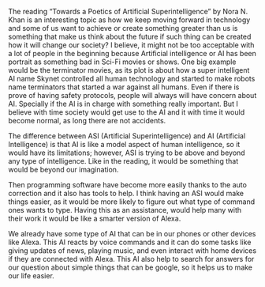   The reading “Towards a Poetics of Artificial Superintelligence” by Nora N. Khan is an interesting topic as how we keep moving forward in technology and some of us want to achieve or create something greater than us is something that make us think about the future if such thing can be created how it will change our society? I believe, it might not be too acceptable with a lot of people in the beginning because Artificial intelligence or AI has been portrait as something bad in Sci-Fi movies or shows. One big example would be the terminator movies, as its plot is about how a super intelligent AI name Skynet controlled all human technology and started to make robots name terminators that started a war against all humans. Even if there is prove of having safety protocols, people will always will have concern about AI. Specially if the AI is in charge with something really important. But I believe with time society would get use to the AI and it with time it would become normal, as long there are not accidents. 

  The difference between ASI (Artificial Superintelligence) and AI (Artificial Intelligence) is that AI is like a model aspect of human intelligence, so it would have its limitations; however, ASI is trying to be above and beyond any type of intelligence. Like in the reading, it would be something that would be beyond our imagination.

  Then programming software have become more easily thanks to the auto correction and it also has tools to help. I think having an ASI would make things easier, as it would be more likely to figure out what type of command ones wants to type. Having this as an assistance, would help many with their work it would be like a smarter version of Alexa. 

  We already have some type of AI that can be in our phones or other devices like Alexa. This AI reacts by voice commands and it can do some tasks like giving updates of news, playing music, and even interact with home devices if they are connected with Alexa. This AI also help to search for answers for our question about simple things that can be google, so it helps us to make our life easier.      
